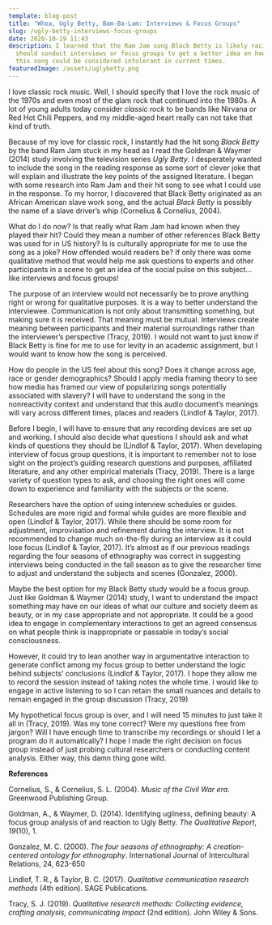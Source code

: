 ```yaml
---
template: blog-post
title: "Whoa, Ugly Betty, Bam-Ba-Lam: Interviews & Focus Groups"
slug: /ugly-betty-interviews-focus-groups
date: 2020-10-19 11:43
description: I learned that the Ram Jam song Black Betty is likely racist. I
  should conduct interviews or focus groups to get a better idea on how or why
  this song could be considered intolerant in current times.
featuredImage: /assets/uglybetty.png
---
```

I love classic rock music. Well, I should specify that I love the rock music of the 1970s and even most of the glam rock that continued into the 1980s. A lot of young adults today consider *classic rock* to be bands like Nirvana or Red Hot Chili Peppers, and my middle-aged heart really can not take that kind of truth.

Because of my love for classic rock, I instantly had the hit song *Black Betty* by the band Ram Jam stuck in my head as I read the Goldman & Waymer (2014) study involving the television series *Ugly Betty*. I desperately wanted to include the song in the reading response as some sort of clever joke that will explain and illustrate the key points of the assigned literature. I began with some research into Ram Jam and their hit song to see what I could use in the response. To my horror, I discovered that Black Betty originated as an African American slave work song, and the actual *Black Betty* is possibly the name of a slave driver’s whip (Cornelius & Cornelius, 2004). 

What do I do now? Is that really what Ram Jam had known when they played their hit? Could they mean a number of other references Black Betty was used for in US history? Is is culturally appropriate for me to use the song as a joke? How offended would readers be? If only there was some qualitative method that would help me ask questions to experts and other participants in a scene to get an idea of the social pulse on this subject... like interviews and focus groups!

The purpose of an interview would not necessarily be to prove anything right or wrong for qualitative purposes. It is a way to better understand the interviewee. Communication is not only about transmitting something, but making sure it is received. That meaning must be mutual. Interviews create meaning between participants and their material surroundings rather than the interviewer’s perspective (Tracy, 2019). I would not want to just know if Black Betty is fine for me to use for levity in an academic assignment, but I would want to know how the song is perceived. 

How do people in the US feel about this song? Does it change across age, race or gender demographics? Should I apply media framing theory to see how media has framed our view of popularizing songs potentially associated with slavery? I will have to understand the song in the nonreactivity context and understand that this audio document’s meanings will vary across different times, places and readers (Lindlof & Taylor, 2017).

Before I begin, I will have to ensure that any recording devices are set up and working. I should also decide what questions I should ask and what kinds of questions they should be (Lindlof & Taylor, 2017). When developing interview of focus group questions, it is important to remember not to lose sight on the project’s guiding research questions and purposes, affiliated literature, and any other empirical materials (Tracy, 2019). There is a large variety of question types to ask, and choosing the right ones will come down to experience and familiarity with the subjects or the scene. 

Researchers have the option of using interview schedules or guides. Schedules are more rigid and formal while guides are more flexible and open (Lindlof & Taylor, 2017). While there should be some room for adjustment, improvisation and refinement during the interview. It is not recommended to change much on-the-fly during an interview as it could lose focus (Lindlof & Taylor, 2017). It’s almost as if our previous readings regarding the four seasons of ethnography was correct in suggesting interviews being conducted in the fall season as to give the researcher time to adjust and understand the subjects and scenes (Gonzalez, 2000).

Maybe the best option for my Black Betty study would be a focus group. Just like Goldman & Waymer (2014) study, I want to understand the impact something may have on our ideas of what our culture and society deem as beauty, or in my case appropriate and not appropriate. It could be a good idea to engage in complementary interactions to get an agreed consensus on what people think is inappropriate or passable in today’s social consciousness. 

However, it could try to lean another way in argumentative interaction to generate conflict among my focus group to better understand the logic behind subjects’ conclusions (Lindlof & Taylor, 2017). I hope they allow me to record the session instead of taking notes the whole time. I would like to engage in active listening to so I can retain the small nuances and details to remain engaged in the group discussion (Tracy, 2019)

My hypothetical focus group is over, and I will need 15 minutes to just take it all in (Tracy, 2019). Was my tone correct? Were my questions free from jargon? Will I have enough time to transcribe my recordings or should I let a program do it automatically? I hope I made the right decision on focus group instead of just probing cultural researchers or conducting content analysis. Either way, this damn thing gone wild.

**References**

Cornelius, S., & Cornelius, S. L. (2004). *Music of the Civil War era*. Greenwood Publishing Group.

Goldman, A., & Waymer, D. (2014). Identifying ugliness, defining beauty: A focus group analysis of and reaction to Ugly Betty. *The Qualitative Report*, *19*(10), 1.

Gonzalez, M. C. (2000). *The four seasons of ethnography: A creation-centered ontology for ethnography*. International Journal of Intercultural Relations, 24, 623-650

Lindlof, T. R., & Taylor, B. C. (2017). *Qualitative communication research methods* (4th edition). SAGE Publications.

Tracy, S. J. (2019). *Qualitative research methods: Collecting evidence, crafting analysis, communicating impact* (2nd edition). John Wiley & Sons.